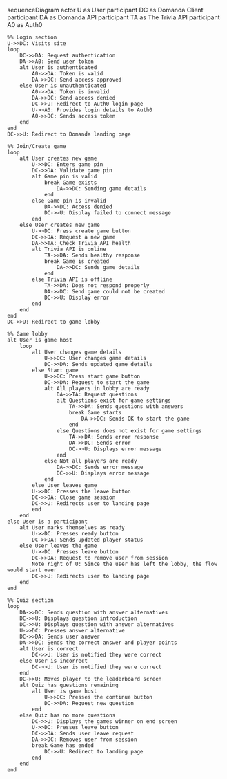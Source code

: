 sequenceDiagram
actor U as User
participant DC as Domanda Client
participant DA as Domanda API
participant TA as The Trivia API
participant A0 as Auth0

    %% Login section
    U->>DC: Visits site
    loop
        DC->>DA: Request authentication
        DA->>A0: Send user token
        alt User is authenticated
            A0->>DA: Token is valid
            DA->>DC: Send access approved
        else User is unauthenticated
            A0->>DA: Token is invalid
            DA->>DC: Send access denied
            DC->>U: Redirect to Auth0 login page
            U->>A0: Provides login details to Auth0
            A0->>DC: Sends access token
        end
    end
    DC->>U: Redirect to Domanda landing page

    %% Join/Create game
    loop
        alt User creates new game
            U->>DC: Enters game pin
            DC->>DA: Validate game pin
            alt Game pin is valid
                break Game exists
                    DA->>DC: Sending game details
                end
            else Game pin is invalid
                DA->>DC: Access denied
                DC->>U: Display failed to connect message
            end
        else User creates new game
            U->>DC: Press create game button
            DC->>DA: Request a new game
            DA->>TA: Check Trivia API health
            alt Trivia API is online
                TA->>DA: Sends healthy response
                break Game is created
                    DA->>DC: Sends game details
                end
            else Trivia API is offline
                TA->>DA: Does not respond properly
                DA->>DC: Send game could not be created
                DC->>U: Display error
            end
        end
    end
    DC->>U: Redirect to game lobby

    %% Game lobby
    alt User is game host
        loop
            alt User changes game details
                U->>DC: User changes game details
                DC->>DA: Sends updated game details
            else Start game
                U->>DC: Press start game button
                DC->>DA: Request to start the game
                alt All players in lobby are ready
                    DA->>TA: Request questions
                    alt Questions exist for game settings
                        TA->>DA: Sends questions with answers
                        break Game starts
                            DA->>DC: Sends OK to start the game
                        end
                    else Questions does not exist for game settings
                        TA->>DA: Sends error response
                        DA->>DC: Sends error
                        DC->>U: Displays error message
                    end
                else Not all players are ready
                    DA->>DC: Sends error message
                    DC->>U: Displays error message
                end
            else User leaves game
            U->>DC: Presses the leave button
            DC->>DA: Close game session
            DC->>U: Redirects user to landing page
            end
        end
    else User is a participant
        alt User marks themselves as ready
            U->>DC: Presses ready button
            DC->>DA: Sends updated player status
        else User leaves the game
            U->>DC: Presses leave button
            DC->>DA: Request to remove user from session
            Note right of U: Since the user has left the lobby, the flow would start over
            DC->>U: Redirects user to landing page
        end
    end

    %% Quiz section
    loop
        DA->>DC: Sends question with answer alternatives
        DC->>U: Displays question introduction
        DC->>U: Displays question with answer alternatives
        U->>DC: Presses answer alternative
        DC->>DA: Sends user answer
        DA->>DC: Sends the correct answer and player points
        alt User is correct
            DC->>U: User is notified they were correct
        else User is incorrect
            DC->>U: User is notified they were correct
        end
        DC->>U: Moves player to the leaderboard screen
        alt Quiz has questions remaining
            alt User is game host
                U->>DC: Presses the continue button
                DC->>DA: Request new question
            end
        else Quiz has no more questions
            DC->>U: Displays the games winner on end screen
            U->>DC: Presses leave button
            DC->>DA: Sends user leave request
            DA->>DC: Removes user from session
            break Game has ended
                DC->>U: Redirect to landing page
            end
        end
    end
